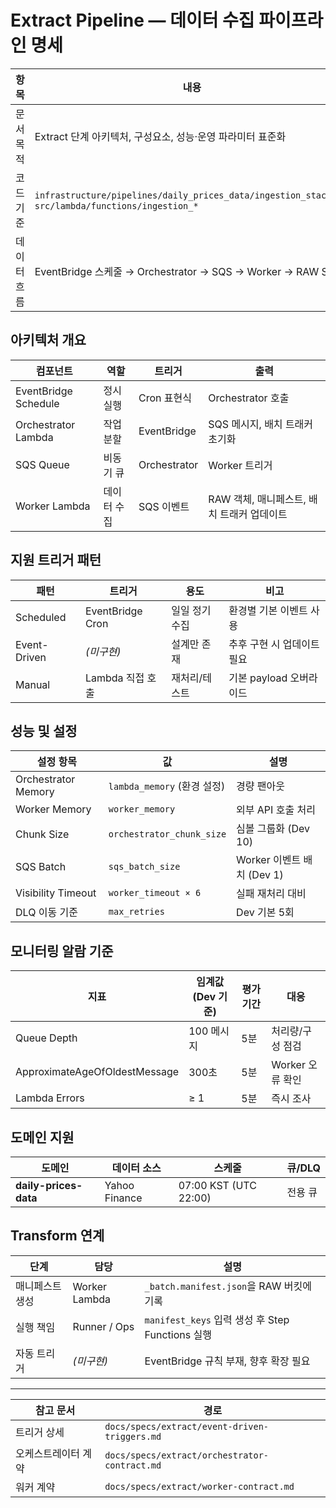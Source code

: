 # Extract Pipeline — 데이터 수집 파이프라인 명세

| 항목 | 내용 |
|------|------|
| 문서 목적 | Extract 단계 아키텍처, 구성요소, 성능·운영 파라미터 표준화 |
| 코드 기준 | `infrastructure/pipelines/daily_prices_data/ingestion_stack.py`, `src/lambda/functions/ingestion_*` |
| 데이터 흐름 | EventBridge 스케줄 → Orchestrator → SQS → Worker → RAW S3 |

## 아키텍처 개요

| 컴포넌트 | 역할 | 트리거 | 출력 |
|----------|------|--------|------|
| EventBridge Schedule | 정시 실행 | Cron 표현식 | Orchestrator 호출 |
| Orchestrator Lambda | 작업 분할 | EventBridge | SQS 메시지, 배치 트래커 초기화 |
| SQS Queue | 비동기 큐 | Orchestrator | Worker 트리거 |
| Worker Lambda | 데이터 수집 | SQS 이벤트 | RAW 객체, 매니페스트, 배치 트래커 업데이트 |

## 지원 트리거 패턴

| 패턴 | 트리거 | 용도 | 비고 |
|------|--------|------|------|
| Scheduled | EventBridge Cron | 일일 정기 수집 | 환경별 기본 이벤트 사용 |
| Event-Driven | _(미구현)_ | 설계만 존재 | 추후 구현 시 업데이트 필요 |
| Manual | Lambda 직접 호출 | 재처리/테스트 | 기본 payload 오버라이드 |

## 성능 및 설정

| 설정 항목 | 값 | 설명 |
|-----------|-----|------|
| Orchestrator Memory | `lambda_memory` (환경 설정) | 경량 팬아웃 |
| Worker Memory | `worker_memory` | 외부 API 호출 처리 |
| Chunk Size | `orchestrator_chunk_size` | 심볼 그룹화 (Dev 10) |
| SQS Batch | `sqs_batch_size` | Worker 이벤트 배치 (Dev 1) |
| Visibility Timeout | `worker_timeout × 6` | 실패 재처리 대비 |
| DLQ 이동 기준 | `max_retries` | Dev 기본 5회 |

## 모니터링 알람 기준

| 지표 | 임계값 (Dev 기준) | 평가 기간 | 대응 |
|------|-----------------|-----------|------|
| Queue Depth | 100 메시지 | 5분 | 처리량/구성 점검 |
| ApproximateAgeOfOldestMessage | 300초 | 5분 | Worker 오류 확인 |
| Lambda Errors | ≥ 1 | 5분 | 즉시 조사 |

## 도메인 지원

| 도메인 | 데이터 소스 | 스케줄 | 큐/DLQ |
|--------|------------|--------|--------|
| **daily-prices-data** | Yahoo Finance | 07:00 KST (UTC 22:00) | 전용 큐 |

## Transform 연계

| 단계 | 담당 | 설명 |
|------|------|------|
| 매니페스트 생성 | Worker Lambda | `_batch.manifest.json`을 RAW 버킷에 기록 |
| 실행 책임 | Runner / Ops | `manifest_keys` 입력 생성 후 Step Functions 실행 |
| 자동 트리거 | _(미구현)_ | EventBridge 규칙 부재, 향후 확장 필요 |

---

| 참고 문서 | 경로 |
|----------|------|
| 트리거 상세 | `docs/specs/extract/event-driven-triggers.md` |
| 오케스트레이터 계약 | `docs/specs/extract/orchestrator-contract.md` |
| 워커 계약 | `docs/specs/extract/worker-contract.md` |
